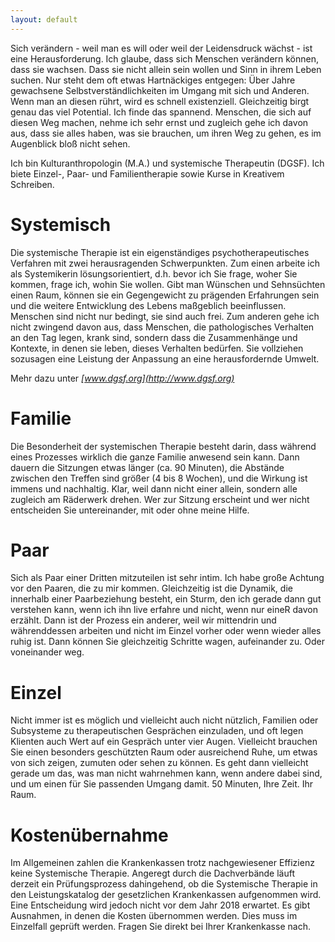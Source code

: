 ```yaml
---
layout: default
---
```


Sich verändern - weil man es will oder weil der Leidensdruck wächst - ist eine Herausforderung. Ich glaube, dass sich Menschen verändern können, dass sie wachsen. Dass sie nicht allein sein wollen und Sinn in ihrem Leben suchen. Nur steht dem oft etwas Hartnäckiges entgegen: Über Jahre gewachsene Selbstverständlichkeiten im Umgang mit sich und Anderen. Wenn man an diesen rührt, wird es schnell existenziell. Gleichzeitig birgt genau das viel Potential. Ich finde das spannend. Menschen, die sich auf diesen Weg machen, nehme ich sehr ernst und zugleich gehe ich davon aus, dass sie alles haben, was sie brauchen, um ihren Weg zu gehen, es im Augenblick bloß nicht sehen.

Ich bin Kulturanthropologin (M.A.) und systemische Therapeutin (DGSF). Ich biete Einzel-, Paar- und Familientherapie sowie Kurse in Kreativem Schreiben.


# Systemisch

Die systemische Therapie ist ein eigenständiges psychotherapeutisches Verfahren mit zwei herausragenden Schwerpunkten.
Zum einen arbeite ich als Systemikerin lösungsorientiert, d.h. bevor ich Sie frage, woher Sie kommen, frage ich, wohin Sie wollen. Gibt man Wünschen und Sehnsüchten einen Raum, können sie ein Gegengewicht zu prägenden Erfahrungen sein und die weitere Entwicklung des Lebens maßgeblich beeinflussen. Menschen sind nicht nur bedingt, sie sind auch frei.
Zum anderen gehe ich nicht zwingend davon aus, dass Menschen, die pathologisches Verhalten an den Tag legen, krank sind, sondern dass die Zusammenhänge und Kontexte, in denen sie leben, dieses Verhalten bedürfen. Sie vollziehen sozusagen eine Leistung der Anpassung an eine herausfordernde Umwelt.

Mehr dazu unter *[www.dgsf.org](http://www.dgsf.org)*


# Familie

Die Besonderheit der systemischen Therapie besteht darin, dass während eines Prozesses wirklich die ganze Familie anwesend sein kann. Dann dauern die Sitzungen etwas länger (ca. 90 Minuten), die Abstände zwischen den Treffen sind größer (4 bis 8 Wochen), und die Wirkung ist immens und nachhaltig. Klar, weil dann nicht einer allein, sondern alle zugleich am Räderwerk drehen.
Wer zur Sitzung erscheint und wer nicht entscheiden Sie untereinander, mit oder ohne meine Hilfe.


# Paar

Sich als Paar einer Dritten mitzuteilen ist sehr intim. Ich habe große Achtung vor den Paaren, die zu mir kommen. Gleichzeitig ist die Dynamik, die innerhalb einer Paarbeziehung besteht, ein Sturm, den ich gerade dann gut verstehen kann, wenn ich ihn live erfahre und nicht, wenn nur eineR davon erzählt. Dann ist der Prozess ein anderer, weil wir mittendrin und währenddessen arbeiten und nicht im Einzel vorher oder wenn wieder alles ruhig ist. Dann können Sie gleichzeitig Schritte wagen, aufeinander zu. Oder voneinander weg.


# Einzel

Nicht immer ist es möglich und vielleicht auch nicht nützlich, Familien oder Subsysteme zu therapeutischen Gesprächen einzuladen, und oft legen Klienten auch Wert auf ein Gespräch unter vier Augen. Vielleicht brauchen Sie einen besonders geschützten Raum oder ausreichend Ruhe, um etwas von sich zeigen, zumuten oder sehen zu können. Es geht dann vielleicht gerade um das, was man nicht wahrnehmen kann, wenn andere dabei sind, und um einen für Sie passenden Umgang damit. 50 Minuten, Ihre Zeit. Ihr Raum.


# Kostenübernahme

Im Allgemeinen zahlen die Krankenkassen trotz nachgewiesener Effizienz keine Systemische Therapie. Angeregt durch die Dachverbände läuft derzeit ein Prüfungsprozess dahingehend, ob die Systemische Therapie in den Leistungskatalog der gesetzlichen Krankenkassen aufgenommen wird. Eine Entscheidung wird jedoch nicht vor dem Jahr 2018 erwartet.
Es gibt Ausnahmen, in denen die Kosten übernommen werden. Dies muss im Einzelfall geprüft werden. Fragen Sie direkt bei Ihrer Krankenkasse nach.
